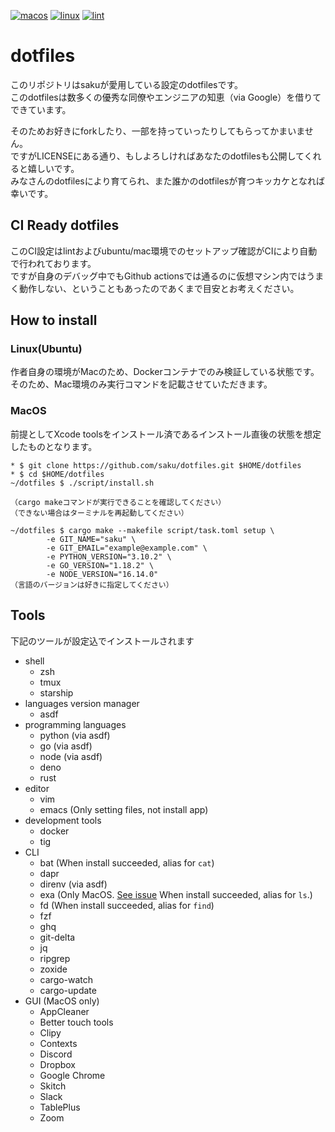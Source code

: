 [![macos](https://github.com/saku/dotfiles/actions/workflows/macos.yml/badge.svg)](https://github.com/saku/dotfiles/actions/workflows/macos.yml)
[![linux](https://github.com/saku/dotfiles/actions/workflows/linux.yml/badge.svg)](https://github.com/saku/dotfiles/actions/workflows/linux.yml)
[![lint](https://github.com/saku/dotfiles/actions/workflows/lint.yml/badge.svg)](https://github.com/saku/dotfiles/actions/workflows/lint.yml)

# dotfiles
このリポジトリはsakuが愛用している設定のdotfilesです。  
このdotfilesは数多くの優秀な同僚やエンジニアの知恵（via Google）を借りてできています。

そのためお好きにforkしたり、一部を持っていったりしてもらってかまいません。  
ですがLICENSEにある通り、もしよろしければあなたのdotfilesも公開してくれると嬉しいです。  
みなさんのdotfilesにより育てられ、また誰かのdotfilesが育つキッカケとなれば幸いです。

## CI Ready dotfiles
このCI設定はlintおよびubuntu/mac環境でのセットアップ確認がCIにより自動で行われております。  
ですが自身のデバッグ中でもGithub actionsでは通るのに仮想マシン内ではうまく動作しない、ということもあったのであくまで目安とお考えください。

## How to install
### Linux(Ubuntu)
作者自身の環境がMacのため、Dockerコンテナでのみ検証している状態です。  
そのため、Mac環境のみ実行コマンドを記載させていただきます。

### MacOS
前提としてXcode toolsをインストール済であるインストール直後の状態を想定したものとなります。

```shell
* $ git clone https://github.com/saku/dotfiles.git $HOME/dotfiles
* $ cd $HOME/dotfiles
~/dotfiles $ ./script/install.sh

（cargo makeコマンドが実行できることを確認してください）
（できない場合はターミナルを再起動してください）

~/dotfiles $ cargo make --makefile script/task.toml setup \
        -e GIT_NAME="saku" \
        -e GIT_EMAIL="example@example.com" \
        -e PYTHON_VERSION="3.10.2" \
        -e GO_VERSION="1.18.2" \
        -e NODE_VERSION="16.14.0"
（言語のバージョンは好きに指定してください）
```

## Tools
下記のツールが設定込でインストールされます

- shell
  - zsh
  - tmux
  - starship
- languages version manager
  - asdf
- programming languages
  - python (via asdf)
  - go (via asdf)
  - node (via asdf)
  - deno
  - rust
- editor
  - vim
  - emacs (Only setting files, not install app)
- development tools
  - docker
  - tig
- CLI
  - bat (When install succeeded, alias for `cat`)
  - dapr
  - direnv (via asdf)
  - exa (Only MacOS. [See issue](https://github.com/ogham/exa/issues/1068) When install succeeded, alias for `ls`.)
  - fd (When install succeeded, alias for `find`)
  - fzf
  - ghq
  - git-delta
  - jq
  - ripgrep
  - zoxide
  - cargo-watch
  - cargo-update
- GUI (MacOS only)
  - AppCleaner
  - Better touch tools
  - Clipy
  - Contexts
  - Discord
  - Dropbox
  - Google Chrome
  - Skitch
  - Slack
  - TablePlus
  - Zoom
